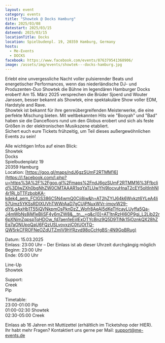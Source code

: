 ```yaml
---
layout: event
category: events
title: "Showtek @ Docks Hamburg"
date: 2025/03/08
datestart: 2025/03/15
dateend: 2025/03/15
locationTitle: Docks
location: Spielbudenpl. 19, 20359 Hamburg, Germany
hosts:
  - Me-Events
  - DOCKS
facebook: https://www.facebook.com/events/876379541368906/
image: /assets/img/events/showtek---docks-hamburg.jpg
---
```


Erlebt eine unvergessliche Nacht voller pulsierender Beats und energetischer Performances, wenn das niederländische DJ- und Produzenten-Duo Showtek die Bühne im legendären Hamburger Docks erobert! Am 15. März 2025 versprechen die Brüder Sjoerd und Wouter Janssen, besser bekannt als Showtek, eine spektakuläre Show voller EDM, Hardstyle and Rave.  
Showtek ist bekannt für ihre genreübergreifenden Meisterwerke, die eine perfekte Mischung bieten. Mit weltbekannten Hits wie "Booyah" und "Bad" haben sie die Dancefloors rund um den Globus erobert und sich als feste Größen in der elektronischen Musikszene etabliert.  
Sichert euch eure Tickets frühzeitig, um Teil dieses außergewöhnlichen Events zu sein!

Alle wichtigen Infos auf einen Blick:  
Showtek  
Docks  
Spielbudenplatz 19  
20359 Hamburg  
Location: [https://goo.gl/maps/ndJ6gzSUmF2RTMM16](https://l.facebook.com/l.php?u=https%3A%2F%2Fgoo.gl%2Fmaps%2FndJ6gzSUmF2RTMM16%3Ffbclid%3DIwZXh0bgNhZW0CMTAAAR1sqYaTLUwYhj9IocvuHnaT2cEY5oItInhNI4r1Rj_bTTFzbobKA-kdek4_aem_FClGS386C5N4wmQ0Cji8iw&h=AT2hZYIJ64k6Wvkzt6YLeA4Ii57Umz5YKSsRDIXUVhTWWrAaD7gCUjPNuxWVr-imovW29-dYtLgAxHb1T55iQVNkpmOsPknDzZ_Wofr8AeAI5dKeTHcayLUyffa5Qa-J4mWbNs8jM1eBIiSF4y6mZW8&__tn__=q&c[0]=AT1tnRzHI6OP9gj_L2Lib22r6pXNimZqpspTqHDOw_fd7aen1eEiilExOTYcBnz9Q5D9TlNk15jOznkQX28hZEq7aONUpoQaU6FQzUSLvovxzjC0tUOtTQ-QW5rkCFROFNeOZdUTZmlV9hYRzvd98oCcHgBS-4N9GpBRug)

Datum: 15.03.2025  
Einlass: 23:00 Uhr – Der Einlass ist ab dieser Uhrzeit durchgängig möglich  
Beginn: 23:00 Uhr  
Ende: 05:00 Uhr

Line-Up  
Showtek

Support:  
Creek  
Pip

Timetable:  
23:00-01:00 Pip  
01:00-02:30 Showtek  
02:30-05:00 Creek

Einlass ab 16 Jahren mit Muttizettel (erhältlich im Ticketshop oder HIER).  
Ihr habt mehr Fragen? Kontaktiert uns gerne per Mail: support@me-events.de
